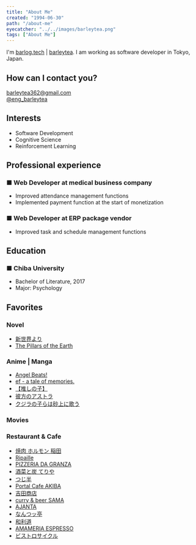 ```yaml
---
title: "About Me"
created: "1994-06-30"
path: "/about-me"
eyecatcher: "../../images/barleytea.png"
tags: ["About Me"]
---
```


I'm [barlog.tech](https://twitter.com/eng_barleytea) | [barleytea](https://github.com/barleytea). I am working as software developer in Tokyo, Japan.

## How can I contact you?
[barleytea362@gmail.com](mailto:barleytea362@gmail.com)  
[@eng_barleytea](https://twitter.com/eng_barleytea)

## Interests

* Software Development
* Cognitive Science
* Reinforcement Learning

## Professional experience

### ■ Web Developer at medical business company 

* Improved attendance management functions
* Implemented payment function at the start of monetization

### ■ Web Developer at ERP package vendor

* Improved task and schedule management functions

## Education

### ■ Chiba University

* Bachelor of Literature, 2017  
* Major: Psychology

## Favorites

### Novel

* [新世界より](https://www.amazon.co.jp/%E6%96%B0%E4%B8%96%E7%95%8C%E3%82%88%E3%82%8A-%E4%B8%8A-%E8%B2%B4%E5%BF%97-%E7%A5%90%E4%BB%8B/dp/4062143232/ref=tmm_hrd_swatch_0?_encoding=UTF8&qid=&sr=)
* [The Pillars of the Earth](https://www.amazon.co.jp/Pillars-Earth-Kingsbridge-Novels/dp/1035020157/ref=tmm_pap_swatch_0?_encoding=UTF8&qid=&sr=)

### Anime | Manga

* [Angel Beats!](https://www.angelbeats.jp/)
* [ef - a tale of memories.](https://www.ef-memo.com/)
* [【推しの子】](https://ichigoproduction.com/)
* [彼方のアストラ](http://astra-anime.com/)
* [クジラの子らは砂上に歌う](https://kujisuna-anime.com/)

### Movies

### Restaurant & Cafe

* [焼肉 ホルモン 稲田](https://tabelog.com/tokyo/A1316/A131601/13049914/)
* [Ripaille](https://tabelog.com/kanagawa/A1401/A140104/14005204/)
* [PIZZERIA DA GRANZA](https://tabelog.com/tokyo/A1317/A131711/13202411/)
* [酒菜と炭 てりや](https://tabelog.com/tokyo/A1317/A131702/13150448/)
* [つじ半](https://tabelog.com/tokyo/A1307/A130701/13219778/)
* [Portal Cafe AKIBA](https://tabelog.com/tokyo/A1310/A131001/13183355/)
* [吉田商店](https://tabelog.com/hokkaido/A0105/A010501/1001056/)
* [curry & beer SAMA](https://tabelog.com/tokyo/A1318/A131802/13277048/)
* [AJANTA](https://tabelog.com/tokyo/A1308/A130803/13000438/)
* [なんつッ亭](https://tabelog.com/kanagawa/A1405/A140501/14003844/)
* [和利道](https://tabelog.com/tokyo/A1317/A131705/13096566/)
* [AMAMERIA ESPRESSO](https://tabelog.com/tokyo/A1317/A131710/13114545/)
* [ビストロサイクル](https://tabelog.com/tokyo/A1317/A131709/13197460/)
